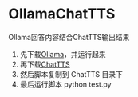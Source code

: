 # OllamaChatTTS
Ollama回答内容结合ChatTTS输出结果

1. 先下载[Ollama](https://github.com/ollama/ollama)，并运行起来 
2. 再下载[ChatTTS](https://github.com/2noise/ChatTTS)
3. 然后脚本复制到 ChatTTS 目录下
7. 最后运行脚本  python test.py
